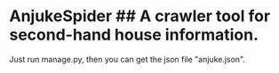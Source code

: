 # AnjukeSpider ## A crawler tool for second-hand house information.
Just run manage.py, then you can get the json file "anjuke.json".
